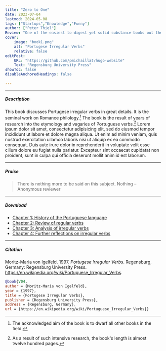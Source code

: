 ```yaml
---
title: "Zero to One" 
date: 2023-07-04
lastmod: 2024-05-08
tags: ["Startups","Knowledge","Funny"]
author: ["Peter Thiel"]
Review: "One of the easiest to digest yet solid substance books out there. Practical, insightful, and dense."
cover:
    image: "book1.png"
    alt: "Portugese Irregular Verbs"
    relative: false
editPost:
    URL: "https://github.com/pmichaillat/hugo-website"
    Text: "Regensburg University Press"
showToc: false
disableAnchoredHeadings: false

---
```


---

##### Description

This book discusses Portugese irregular verbs in great details. It is the seminal work on Romance philology.[^1] The book is the result of years of research into the etymology and vagaries of Portuguese verbs.[^2] Lorem ipsum dolor sit amet, consectetur adipisicing elit, sed do eiusmod tempor incididunt ut labore et dolore magna aliqua. Ut enim ad minim veniam, quis nostrud exercitation ullamco laboris nisi ut aliquip ex ea commodo
consequat. Duis aute irure dolor in reprehenderit in voluptate velit esse
cillum dolore eu fugiat nulla pariatur. Excepteur sint occaecat cupidatat non
proident, sunt in culpa qui officia deserunt mollit anim id est laborum.

[^1]: The acknowledged aim of the book is to dwarf all other books in the field.
[^2]: As a result of such intensive research, the book's length is almost twelve hundred pages.

---

##### Praise

> There is nothing more to be said on this subject. Nothing – Anonymous reviewer

---

##### Download

+ [Chapter 1: History of the Portuguese language](chapter1.pdf)
+ [Chapter 2: Review of regular verbs](chapter2.pdf)
+ [Chapter 3: Analysis of irregular verbs](chapter3.pdf)
+ [Chapter 4: Further reflections on irregular verbs](chapter4.pdf)

---

##### Citation

Moritz-Maria von Igelfeld. 1997. *Portugese Irregular Verbs*. Regensburg, Germany: Regensburg University Press. https://en.wikipedia.org/wiki/Portuguese_Irregular_Verbs.

```BibTeX
@book{V04,
author = {Moritz-Maria von Igelfeld},
year = {1997},
title = {Portugese Irregular Verbs},
publisher = {Regensburg University Press},
address = {Regensburg, Germany},
url = {https://en.wikipedia.org/wiki/Portuguese_Irregular_Verbs}}
```
